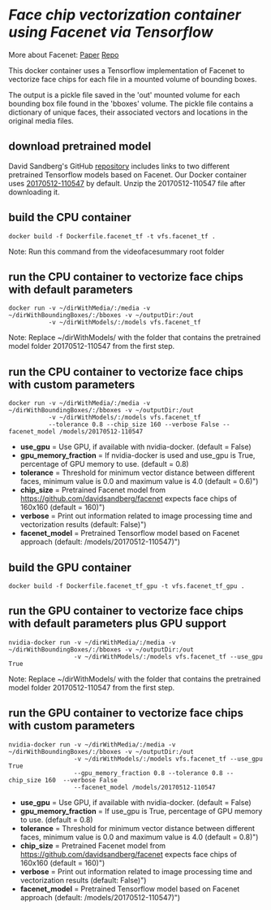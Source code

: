 # *Face chip vectorization container using Facenet via Tensorflow*
More about Facenet: 
[Paper](https://arxiv.org/pdf/1503.03832.pdf)
[Repo](https://github.com/davidsandberg/facenet)

This docker container uses a Tensorflow implementation of Facenet to vectorize face chips for each file in a mounted volume of bounding boxes.  

The output is a pickle file saved in the 'out' mounted volume for each bounding box file found in the 'bboxes' volume. The pickle file contains a dictionary of unique faces, their associated vectors and locations in the original media files.


## download pretrained model

David Sandberg's GitHub [repository]() includes links to two different pretrained Tensorflow models based on Facenet. Our Docker container uses [20170512-110547](https://drive.google.com/file/d/0B5MzpY9kBtDVZ2RpVDYwWmxoSUk) by default. Unzip the 20170512-110547 file after downloading it.

## build the CPU container

```Shell
docker build -f Dockerfile.facenet_tf -t vfs.facenet_tf .
```

Note: Run this command from the videofacesummary root folder

## run the CPU container to vectorize face chips with default parameters
```Shell
docker run -v ~/dirWithMedia/:/media -v ~/dirWithBoundingBoxes/:/bboxes -v ~/outputDir:/out 
           -v ~/dirWithModels/:/models vfs.facenet_tf  
```

Note: Replace ~/dirWithModels/ with the folder that contains the pretrained model folder 20170512-110547 from the first step.

## run the CPU container to vectorize face chips with custom parameters
```Shell
docker run -v ~/dirWithMedia/:/media -v ~/dirWithBoundingBoxes/:/bboxes -v ~/outputDir:/out 
           -v ~/dirWithModels/:/models vfs.facenet_tf  
           --tolerance 0.8 --chip_size 160 --verbose False --facenet_model /models/20170512-110547
 ```  

  * **use_gpu** = Use GPU, if available with nvidia-docker. (default = False)    
  * **gpu_memory_fraction** = If nvidia-docker is used and use_gpu is True, percentage of GPU memory to use. (default = 0.8)
  * **tolerance** = Threshold for minimum vector distance between different faces, minimum value is 0.0 and maximum value is 4.0 (default = 0.6)")
  * **chip_size** = Pretrained Facenet model from https://github.com/davidsandberg/facenet expects face chips of 160x160 (default = 160)")
  * **verbose** = Print out information related to image processing time and vectorization results (default: False)")
  * **facenet_model** = Pretrained Tensorflow model based on Facenet approach (default: /models/20170512-110547)")


## build the GPU container
```Shell
docker build -f Dockerfile.facenet_tf_gpu -t vfs.facenet_tf_gpu .
```

## run the GPU container to vectorize face chips with default parameters plus GPU support
```Shell
nvidia-docker run -v ~/dirWithMedia/:/media -v ~/dirWithBoundingBoxes/:/bboxes -v ~/outputDir:/out 
                  -v ~/dirWithModels/:/models vfs.facenet_tf --use_gpu True
```

Note: Replace ~/dirWithModels/ with the folder that contains the pretrained model folder 20170512-110547 from the first step.


## run the GPU container to vectorize face chips with custom parameters
```Shell
nvidia-docker run -v ~/dirWithMedia/:/media -v ~/dirWithBoundingBoxes/:/bboxes -v ~/outputDir:/out 
                  -v ~/dirWithModels/:/models vfs.facenet_tf --use_gpu True
                  --gpu_memory_fraction 0.8 --tolerance 0.8 --chip_size 160  --verbose False 
                  --facenet_model /models/20170512-110547
```

  * **use_gpu** = Use GPU, if available with nvidia-docker. (default = False)    
  * **gpu_memory_fraction** = If use_gpu is True, percentage of GPU memory to use. (default = 0.8)
  * **tolerance** = Threshold for minimum vector distance between different faces, minimum value is 0.0 and maximum value is 4.0 (default = 0.8)")
  * **chip_size** = Pretrained Facenet model from https://github.com/davidsandberg/facenet expects face chips of 160x160 (default = 160)")
  * **verbose** = Print out information related to image processing time and vectorization results  (default: False)")
  * **facenet_model** = Pretrained Tensorflow model based on Facenet approach (default: /models/20170512-110547)")

